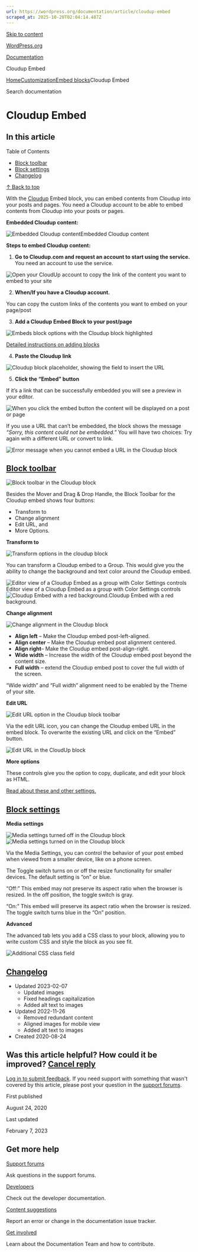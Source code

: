 ```yaml
---
url: https://wordpress.org/documentation/article/cloudup-embed
scraped_at: 2025-10-20T02:04:14.487Z
---
```


[Skip to content](https://wordpress.org/documentation/article/cloudup-embed/#wp--skip-link--target)

[WordPress.org](https://wordpress.org/)

[Documentation](https://wordpress.org/documentation)

Cloudup Embed

[Home](https://wordpress.org/documentation)[Customization](https://wordpress.org/documentation/customization/)[Embed blocks](https://wordpress.org/documentation/category/embed-blocks/)Cloudup Embed

Search documentation

# Cloudup Embed

## In this article

Table of Contents

- [Block toolbar](https://wordpress.org/documentation/article/cloudup-embed/#block-toolbar)
- [Block settings](https://wordpress.org/documentation/article/cloudup-embed/#block-settings)
- [Changelog](https://wordpress.org/documentation/article/cloudup-embed/#changelog)

[↑ Back to top](https://wordpress.org/documentation/article/cloudup-embed/#wp--skip-link--target)

With the [Cloudup](https://cloudup.com/) Embed block, you can embed contents from Cloudup into your posts and pages. You need a Cloudup account to be able to embed contents from Cloudup into your posts or pages.

**Embedded Cloudup content:**

![Embedded Cloudup content](https://wordpress.org/documentation/files/2020/08/embedded-cloudup-link-no-toolbar.png)Embedded Cloudup content

**Steps to embed Cloudup content:**

1. **Go to Cloudup.com and request an account to start using the service.** You need an account to use the service.

![Open your CloudUp account to copy the link of the content you want to embed to your site ](https://wordpress.org/documentation/files/2020/08/cloudup-homepage.png)

2. **When/If you have a Cloudup account.**

You can copy the custom links of the contents you want to embed on your page/post

3. **Add a Cloudup Embed Block to your post/page**

![Embeds block options with the Cloudup block highlighted](https://wordpress.org/documentation/files/2023/02/cloudup.png)

[Detailed instructions on adding blocks](https://wordpress.org/documentation/article/adding-a-new-block/)

4. **Paste the Cloudup link**

![Cloudup block placeholder, showing the field to insert the URL](https://wordpress.org/documentation/files/2023/02/cloudup_placeholder.png)

5. **Click the “Embed” button**

If it’s a link that can be successfully embedded you will see a preview in your editor.

![When you click the embed button the content will be displayed on a post or page](https://wordpress.org/documentation/files/2020/08/embedded-cloudup-link-no-toolbar-1-edited.png)

If you use a URL that can’t be embedded, the block shows the message _“Sorry, this content could not be embedded.”_ You will have two choices: Try again with a different URL or convert to link.

![Error message when you cannot embed a URL in the Cloudup block](https://wordpress.org/documentation/files/2023/02/cloudup_error.png)

## [Block toolbar](https://wordpress.org/documentation/article/cloudup-embed/\#block-toolbar)

![Block toolbar in the Cloudup block](https://wordpress.org/documentation/files/2020/08/embedded-cloudup-toolbar.png)

Besides the Mover and Drag & Drop Handle, the Block Toolbar for the Cloudup embed shows four buttons:

- Transform to
- Change alignment
- Edit URL, and
- More Options.

**Transform to**

![Transform options in the cloudup block](https://wordpress.org/documentation/files/2023/02/transform.png)

You can transform a Cloudup embed to a Group. This would give you the ability to change the background and text color around the Cloudup embed.

![Editor view of a Cloudup Embed as a group with Color Settings controls](https://wordpress.org/documentation/files/2020/08/change-background-1024x490.png)Editor view of a Cloudup Embed as a group with Color Settings controls![Cloudup Embed with a red background.](https://wordpress.org/documentation/files/2020/08/cloudup-embed-with-red-bg.png)Cloudup Embed with a red background.

**Change alignment**

![Change alignment in the Cloudup block](https://wordpress.org/documentation/files/2023/02/align.png)

- **Align left** – Make the Cloudup embed post-left-aligned.
- **Align center** – Make the Cloudup embed post alignment centered.
- **Align right**– Make the Cloudup embed post-align-right.
- **Wide width** – Increase the width of the Cloudup embed post beyond the content size.
- **Full width** – extend the Cloudup embed post to cover the full width of the screen.

“Wide width” and “Full width” alignment need to be enabled by the Theme of your site.

**Edit URL**

![Edit URL option in the Cloudup block toolbar](https://wordpress.org/documentation/files/2023/02/edit_URL.png)

Via the edit URL icon, you can change the Cloudup embed URL in the embed block. To overwrite the existing URL and click on the “Embed” button.

![Edit URL in the CloudUp block](https://wordpress.org/documentation/files/2023/02/cloudup_placeholder-1.png)

**More options**

These controls give you the option to copy, duplicate, and edit your block as HTML.

[Read about these and other settings.](https://wordpress.org/documentation/article/more-options/)

## [Block settings](https://wordpress.org/documentation/article/cloudup-embed/\#block-settings)

**Media settings**

![Media settings turned off in the Cloudup block](https://wordpress.org/documentation/files/2023/02/resize-off.png)![Media settings turned on in the Cloudup block](https://wordpress.org/documentation/files/2023/02/resize-on.png)

Via the Media Settings, you can control the behavior of your post embed when viewed from a smaller device, like on a phone screen.

The Toggle switch turns on or off the resize functionality for smaller devices. The default setting is “on” or blue.

“Off:” This embed may not preserve its aspect ratio when the browser is resized. In the off position, the toggle switch is gray.

“On:” This embed will preserve its aspect ratio when the browser is resized. The toggle switch turns blue in the “On” position.

**Advanced**

The advanced tab lets you add a CSS class to your block, allowing you to write custom CSS and style the block as you see fit.

![Additional CSS class field](https://wordpress.org/documentation/files/2023/02/css.png)

## [Changelog](https://wordpress.org/documentation/article/cloudup-embed/\#changelog)

- Updated 2023-02-07
  - Updated images
  - Fixed headings capitalization
  - Added alt text to images
- Updated 2022-11-26
  - Removed redundant content
  - Aligned images for mobile view
  - Added alt text to images
- Created 2020-08-24

## Was this article helpful? How could it be improved? [Cancel reply](https://wordpress.org/documentation/article/cloudup-embed/\#respond)

[Log in to submit feedback](https://login.wordpress.org/?redirect_to=https%3A%2F%2Fwordpress.org%2Fdocumentation%2Farticle%2Fcloudup-embed%2F&locale=en_US). If you need support with something that wasn't covered by this article, please post your question in the [support forums](https://wordpress.org/support/forums/).

First published

August 24, 2020

Last updated

February 7, 2023

## Get more help

[Support forums](https://wordpress.org/support/forums/)

Ask questions in the support forums.

[Developers](https://developer.wordpress.org/)

Check out the developer documentation.

[Content suggestions](https://github.com/WordPress/Documentation-Issue-Tracker/issues)

Report an error or change in the documentation issue tracker.

[Get involved](https://make.wordpress.org/docs/)

Learn about the Documentation Team and how to contribute.